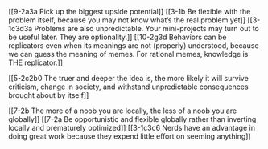 [[9-2a3a Pick up the biggest upside potential]]
[[3-1b Be flexible with the problem itself, because you may not know what’s the real problem yet]]
[[3-1c3d3a Problems are also unpredictable. Your mini-projects may turn out to be useful later. They are optionality.]]
[[10-2g3d Behaviors can be replicators even when its meanings are not (properly) understood, because we can guess the meaning of memes. For rational memes, knowledge is THE replicator.]]

[[5-2c2b0 The truer and deeper the idea is, the more likely it will survive criticism, change in society, and withstand unpredictable consequences brought about by itself]]

[[7-2b The more of a noob you are locally, the less of a noob you are globally]]
[[7-2a Be opportunistic and flexible globally rather than inverting locally and prematurely optimized]]
[[3-1c3c6 Nerds have an advantage in doing great work because they expend little effort on seeming anything]]